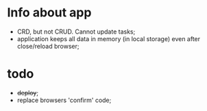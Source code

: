 # Info about app
- CRD, but not CRUD. Cannot update tasks; 
- application  keeps all data in memory (in local storage) even after close/reload browser;

# todo
- ~~deploy~~;
- replace browsers 'confirm' code;

